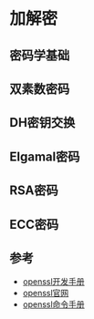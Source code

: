 # 加解密

## 密码学基础

## 双素数密码

## DH密钥交换

## Elgamal密码

## RSA密码

## ECC密码

###
## 参考
+ [openssl开发手册](https://www.openssl.net.cn/)
+ [openssl官网](https://www.openssl.org/)
+ [openssl命令手册](https://www.openssl.org/docs/manmaster/man1/)